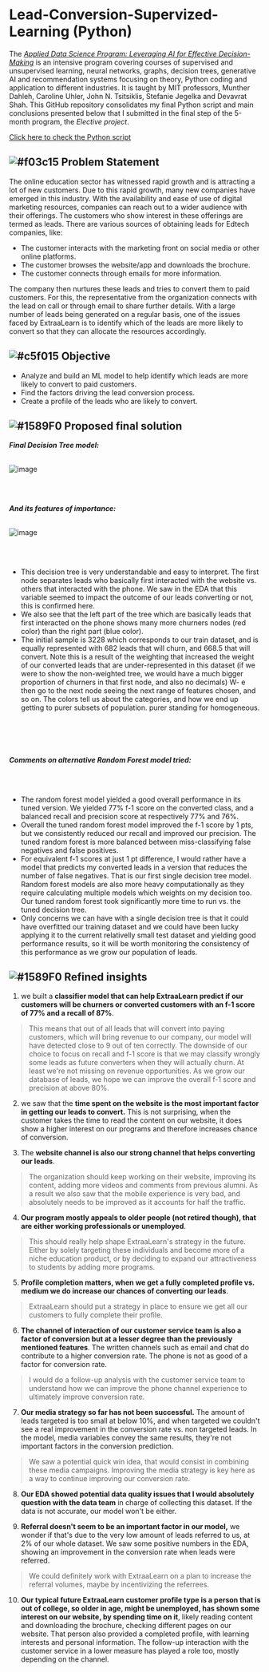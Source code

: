 # Lead-Conversion-Supervized-Learning (Python)

The [_Applied Data Science Program: Leveraging AI for Effective Decision-Making_](https://professional.mit.edu/course-catalog/applied-data-science-program-leveraging-ai-effective-decision-making)  is an intensive program covering courses of supervised and unsupervised learning, neural networks, graphs, decision trees, generative AI and recommendation systems focusing on theory, Python coding and application to different industries. It is taught by MIT professors, Munther Dahleh, Caroline Uhler, John N. Tsitsiklis, Stefanie Jegelka and Devavrat Shah. This GitHub repository consolidates my final Python script and main conclusions presented below that I submitted in the final step of the 5-month program, the _Elective project_.  

[Click here to check the Python script](https://github.com/pacifiq-hub/Lead-Conversion-Prediction-Supervized-Learning) 

## ![#f03c15](https://placehold.co/15x15/f03c15/f03c15.png) Problem Statement 

The online education sector has witnessed rapid growth and is attracting a lot of new customers. Due to this rapid growth, many new companies have emerged in this industry. With the availability and ease of use of digital marketing resources, companies can reach out to a wider audience with their offerings. The customers who show interest in these offerings are termed as leads. There are various sources of obtaining leads for Edtech companies, like:

- The customer interacts with the marketing front on social media or other online platforms.
- The customer browses the website/app and downloads the brochure.
- The customer connects through emails for more information.

The company then nurtures these leads and tries to convert them to paid customers. For this, the representative from the organization connects with the lead on call or through email to share further details. With a large number of leads being generated on a regular basis, one of the issues faced by ExtraaLearn is to identify which of the leads are more likely to convert so that they can allocate the resources accordingly.

## ![#c5f015](https://placehold.co/15x15/c5f015/c5f015.png) Objective

- Analyze and build an ML model to help identify which leads are more likely to convert to paid customers.
- Find the factors driving the lead conversion process.
- Create a profile of the leads who are likely to convert.

## ![#1589F0](https://placehold.co/15x15/1589F0/1589F0.png) Proposed final solution

**_Final Decision Tree model:_** 
<br/><br/>

![image](https://github.com/pacifiq-hub/Lead-Conversion-Prediction-Supervized-Learning/assets/46910395/c4a7798a-7533-40c5-8fd3-d81962f89e15)

<br/><br/>


**_And its features of importance:_** 
<br/><br/>

 ![image](https://github.com/pacifiq-hub/Lead-Conversion-Prediction-Supervized-Learning/assets/46910395/70662709-b73f-4f3c-bb95-f96093436b83)

<br/><br/>

- This decision tree is very understandable and easy to interpret. The first node separates leads who basically first interacted with the website vs. others that interacted with the phone. We saw in the EDA that this variable seemed to impact the outcome of our leads converting or not, this is confirmed here.
- We also see that the left part of the tree which are basically leads that first interacted on the phone shows many more churners nodes (red color) than the right part (blue color).
- The initial sample is 3228 which corresponds to our train dataset, and is equally represented with 682 leads that will churn, and 668.5 that will convert. Note this is a result of the weighting that increased the weight of our converted leads that are under-represented in this dataset (if we were to show the non-weighted tree, we would have a much bigger proportion of churners in that first node, and also no decimals)
W- e then go to the next node seeing the next range of features chosen, and so on. The colors tell us about the categories, and how we end up getting to purer subsets of population. purer standing for homogeneous.

<br/><br/>
#

**_Comments on alternative Random Forest model tried:_** 

<br/><br/>

- The random forest model yielded a good overall performance in its tuned version. We yielded 77% f-1 score on the converted class, and a balanced recall and precision score at respectively 77% and 76%.
- Overall the tuned random forest model improved the f-1 score by 1 pts, but we consistently reduced our recall and improved our precision. The tuned random forest is more balanced between miss-classifying false negatives and false positives.
- For equivalent f-1 scores at just 1 pt difference, I would rather have a model that predicts my converted leads in a version that reduces the number of false negatives. That is our first single decision tree model. Random forest models are also more heavy computationally as they require calculating multiple models which weights on my decision too. Our tuned random forest took significantly more time to run vs. the tuned decision tree.
- Only concerns we can have with a single decision tree is that it could have overfitted our training dataset and we could have been lucky applying it to the current relativelly small test dataset and yielding good performance results, so it will be worth monitoring the consistency of this performance as we grow our population of leads.

## ![#1589F0](https://placehold.co/15x15/1589F0/1589F0.png) Refined insights

1. we built a **classifier model that can help ExtraaLearn predict if our customers will be churners or converted customers with an f-1 score of 77% and a recall of 87%**.

> This means that out of all leads that will convert into paying customers, which will bring revenue to our company, our model will have detected close to 9 out of ten correctly. The downside of our choice to focus on recall and f-1 score is that we may classify wrongly some leads as future converters when they will actually churn. At least we're not missing on revenue opportunities. As we grow our database of leads, we hope we can improve the overall f-1 score and precision at above 80%.

2. we saw that the **time spent on the website is the most important factor in getting our leads to convert.** This is not surprising, when the customer takes the time to read the content on our website, it does show a higher interest on our programs and therefore increases chance of conversion.

3. The **website channel is also our strong channel that helps converting our leads**.

> The organization should keep working on their website, improving its content, adding more videos and comments from previous alumni. As a result we also saw that the mobile experience is very bad, and absolutely needs to be improved as it accounts for half the traffic.

4. **Our program mostly appeals to older people (not retired though), that are either working professionals or unemployed**.

> This should really help shape ExtraaLearn's strategy in the future. Either by solely targeting these individuals and become more of a niche education product, or by deciding to expand our attractiveness to students by adding more programs.

5. **Profile completion matters, when we get a fully completed profile vs. medium we do increase our chances of converting our leads**.

> ExtraaLearn should put a strategy in place to ensure we get all our customers to fully complete their profile.

6. **The channel of interaction of our customer service team is also a factor of conversion but at a lesser degree than the previously mentioned features**. The written channels such as email and chat do contribute to a higher conversion rate. The phone is not as good of a factor for conversion rate.

> I would do a follow-up analysis with the customer service team to understand how we can improve the phone channel experience to ultimately improve conversion rate.

7. **Our media strategy so far has not been successful.** The amount of leads targeted is too small at below 10%, and when targeted we couldn't see a real improvement in the conversion rate vs. non targeted leads. In the model, media variables convey the same results, they're not important factors in the conversion prediction.

> We saw a potential quick win idea, that would consist in combining these media campaigns. Improving the media strategy is key here as a way to continue improving our conversion rate.

8. **Our EDA showed potential data quality issues that I would absolutely question with the data team** in charge of collecting this dataset. If the data is not accurate, our model won't be either.

9. **Referral doesn't seem to be an important factor in our model,** we wonder if that's due to the very low amount of leads referred to us, at 2% of our whole dataset. We saw some positive numbers in the EDA, showing an improvement in the conversion rate when leads were referred.

> We could definitely work with ExtraaLearn on a plan to increase the referral volumes, maybe by incentivizing the referrees.

10. **Our typical future ExtraaLearn customer profile type is a person that is out of college, so older in age, might be unemployed, has shown some interest on our website, by spending time on it**, likely reading content and downloading the brochure, checking different pages on our website. That person also provided a completed profile, with learning interests and personal information. The follow-up interaction with the customer service in a lower measure has played a role too, mostly depending on the channel.

#
